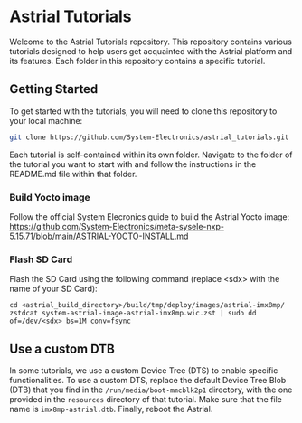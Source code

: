 # Astrial Tutorials
Welcome to the Astrial Tutorials repository. This repository contains various tutorials designed to help users get acquainted with the Astrial platform and its features. Each folder in this repository contains a specific tutorial.

## Getting Started
To get started with the tutorials, you will need to clone this repository to your local machine:

```sh
git clone https://github.com/System-Electronics/astrial_tutorials.git
```

Each tutorial is self-contained within its own folder. Navigate to the folder of the tutorial you want to start with and follow the instructions in the README.md file within that folder.

### Build Yocto image
Follow the official System Elecronics guide to build the Astrial Yocto image:
https://github.com/System-Electronics/meta-sysele-nxp-5.15.71/blob/main/ASTRIAL-YOCTO-INSTALL.md

### Flash SD Card
Flash the SD Card using the following command (replace \<sdx\> with the name of your SD Card):  
```
cd <astrial_build_directory>/build/tmp/deploy/images/astrial-imx8mp/
zstdcat system-astrial-image-astrial-imx8mp.wic.zst | sudo dd of=/dev/<sdx> bs=1M conv=fsync
```

## Use a custom DTB
In some tutorials, we use a custom Device Tree (DTS) to enable specific functionalities. To use a custom DTS, replace the default Device Tree Blob (DTB) that you find in the `/run/media/boot-mmcblk2p1` directory, with the one provided in the `resources` directory of that tutorial. Make sure that the file name is `imx8mp-astrial.dtb`. Finally, reboot the Astrial.